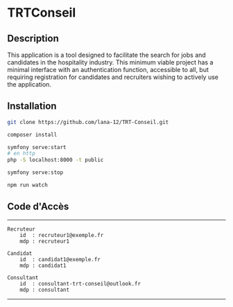 # TRTConseil 


## Description

This application is a tool designed to facilitate the search for jobs and candidates in the hospitality industry. This minimum viable project has a minimal interface with an authentication function, accessible to all, but requiring registration for candidates and recruiters wishing to actively use the application.

## Installation 

``` bash 
git clone https://github.com/lana-12/TRT-Conseil.git

composer install

symfony serve:start
# en http
php -S localhost:8000 -t public

symfony serve:stop

npm run watch

```

## Code d'Accès 
---
    Recruteur
        id  : recruteur1@exemple.fr
        mdp : recruteur1

    Candidat
        id  : candidat1@exemple.fr
        mdp : candidat1

    Consultant
        id  : consultant-trt-conseil@outlook.fr
        mdp : consultant

---

